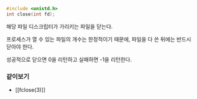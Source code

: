 ~~~c
#include <unistd.h>
int close(int fd);
~~~

해당 파일 디스크립터가 가리키는 파일을 닫는다.

프로세스가 열 수 있는 파일의 개수는 한정적이기 때문에,
파일을 다 쓴 뒤에는 반드시 닫아야 한다.

성공적으로 닫으면 0을 리턴하고
실패하면 -1을 리턴한다.


### 같이보기
- [[fclose(3)]]